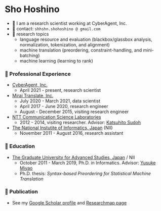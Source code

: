 # Sho Hoshino
- 🦙 I am a research scientist working at CyberAgent, Inc.
- 📮 contact: `shhshn.shohoshino @ gmail.com`
- 🧪 research topics
  - language resource and evaluation (blackbox/glassbox analysis, normalization, tokenization, and alignment)
  - machine translation (preordering, constraint-handling, and mini-batching)
  - machine learning (learning to rank)

### 🥼 Professional Experience
- [CyberAgent, Inc.](https://cyberagent.ai/ailab/)
  - April 2021 - present, research scientist
- [Mirai Translate, Inc.](https://miraitranslate.com/en/)
  - July 2020 - March 2021, data scientist
  - April 2017 - June 2020, research engineer
  - August - December 2015, visiting research engineer
- [NTT Communication Science Laboratories](http://www.kecl.ntt.co.jp/english/index.html)
  - 2012 - 2014, visiting researcher. Advisor: [Katsuhito Sudoh](https://www.sudoh.nl/)
- [The National Instutite of Informatics, Japan](https://www.nii.ac.jp/en/) (NII)
  - November 2011 - August 2016, research assistant

### 🏫 Education
- [The Graduate University for Advanced Studies, Japan](https://www.nii.ac.jp/graduate/en/) / NII
  - October 2011 - March 2019, Ph.D. in Informatics. Advisor: [Yusuke Miyao](https://researchmap.jp/yusuke/?lang=english)
  - Ph.D. thesis: _Syntax-based Preordering for Statistical Machine Translation_

### 📜 Publication
- See my [Google Scholar profile](https://scholar.google.com/citations?user=ZO2_7l0AAAAJ) and [Researchmap page](https://researchmap.jp/sho-hoshino/?lang=english)

<!--
### Hi there 👋

**shhshn/shhshn** is a ✨ _special_ ✨ repository because its `README.md` (this file) appears on your GitHub profile.

Here are some ideas to get you started:

- 🔭 I’m currently working on ...
- 🌱 I’m currently learning ...
- 👯 I’m looking to collaborate on ...
- 🤔 I’m looking for help with ...
- 💬 Ask me about ...
- 📫 How to reach me: ...
- 😄 Pronouns: ...
- ⚡ Fun fact: ...
-->
